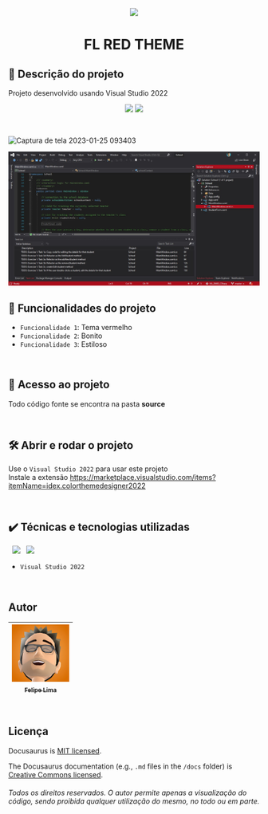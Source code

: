 <h1 align="center"> <img src="https://user-images.githubusercontent.com/20684484/218092851-6e70de4d-8743-43e5-a27e-b3d84abed562.png" width="240px" align="center" ><BR><BR>FL RED THEME</h1>


## 📃 Descrição do projeto

<p align="justify">
 Projeto desenvolvido usando Visual Studio 2022
</p>
<p align="center">
<img src="https://img.shields.io/badge/STATUS-EM%20DESENVOLVIMENTO-green">
<img src="https://img.shields.io/badge/PROJECT%20VERSION-1.23.1.26-blue">
</p>

<BR>
 
![Captura de tela 2023-01-25 093403](https://user-images.githubusercontent.com/20684484/214564679-7e292c2e-e247-45d5-96be-7116e670096e.png)

<img src="https://github.com/Felip3FL/FL_VS_THEME_DarkRed/blob/master/Material/VS%20Red%20v20190706.jpg" alt="VS Theme Red">

<BR>

## :hammer: Funcionalidades do projeto

- `Funcionalidade 1`: Tema vermelho 
- `Funcionalidade 2`: Bonito
- `Funcionalidade 3`: Estiloso 

<BR>
  
## 📁 Acesso ao projeto

Todo código fonte se encontra na pasta **source**

<BR>
  
## 🛠️ Abrir e rodar o projeto

Use o ``Visual Studio 2022`` para usar este projeto<BR>
Instale a extensão https://marketplace.visualstudio.com/items?itemName=idex.colorthemedesigner2022


<BR>  
  
## ✔️ Técnicas e tecnologias utilizadas
<p align="justify">
&nbsp;&nbsp;<img width="90" src="https://cdn.jsdelivr.net/gh/devicons/devicon/icons/visualstudio/visualstudio-plain.svg">
&nbsp;&nbsp;<img width="90" src="https://cdn.jsdelivr.net/gh/devicons/devicon/icons/git/git-original.svg">
</p>
 
- ``Visual Studio 2022``
 
<BR>  
  
## Autor

| [<img src="https://github.com/felip3fl/felip3fl/blob/main/Material/Nick/nick1.jpg?raw=true" width=115><br><sub>Felipe Lima</sub>](https://github.com/felip3fl) | 
| :---: 
  
<BR>
    
## Licença

Docusaurus is [MIT licensed](./LICENSE).

The Docusaurus documentation (e.g., `.md` files in the `/docs` folder) is [Creative Commons licensed](./LICENSE-docs).
<i><h6>Todos os direitos reservados. O autor permite apenas a visualização do código, sendo proibida qualquer utilização do mesmo, no todo ou em parte.</h6></i>

